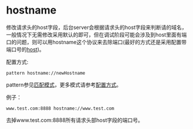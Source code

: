 # hostname
修改请求头的host字段，后台server会根据请求头的host字段来判断请的域名，一般情况下无需修改采用默认的即可，但在调试阶段可能会涉及到host里面有端口的问题，则可以用hostname这个协议来去除端口(最好的方式还是采用配置带端口号的[host](host.html))。

配置方式:

	pattern hostname://newHostname

pattern参见[匹配模式](../pattern.html)，更多模式请参考[配置方式](../mode.html)。

例子：

	www.test.com:8888 hostname://www.test.com

去掉www.test.com:8888所有请求头部host字段的端口号。
